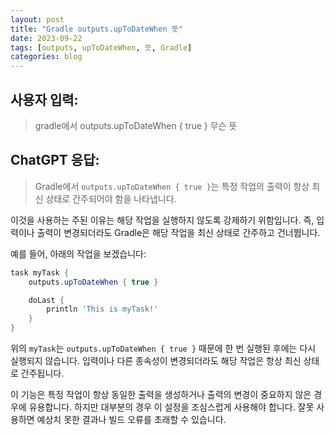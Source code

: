 ```yaml
---
layout: post
title: "Gradle outputs.upToDateWhen 뜻"
date: 2023-09-22
tags: [outputs, upToDateWhen, 뜻, Gradle]
categories: blog
---
```


## 사용자 입력:
> gradle에서   outputs.upToDateWhen { true } 무슨 뜻

## ChatGPT 응답:
> Gradle에서 `outputs.upToDateWhen { true }`는 특정 작업의 출력이 항상 최신 상태로 간주되어야 함을 나타냅니다. 

이것을 사용하는 주된 이유는 해당 작업을 실행하지 않도록 강제하기 위함입니다. 즉, 입력이나 출력이 변경되더라도 Gradle은 해당 작업을 최신 상태로 간주하고 건너뜁니다.

예를 들어, 아래의 작업을 보겠습니다:

```groovy
task myTask {
    outputs.upToDateWhen { true }

    doLast {
        println 'This is myTask!'
    }
}
```

위의 `myTask`는 `outputs.upToDateWhen { true }` 때문에 한 번 실행된 후에는 다시 실행되지 않습니다. 입력이나 다른 종속성이 변경되더라도 해당 작업은 항상 최신 상태로 간주됩니다.

이 기능은 특정 작업이 항상 동일한 출력을 생성하거나 출력의 변경이 중요하지 않은 경우에 유용합니다. 하지만 대부분의 경우 이 설정을 조심스럽게 사용해야 합니다. 잘못 사용하면 예상치 못한 결과나 빌드 오류를 초래할 수 있습니다.

